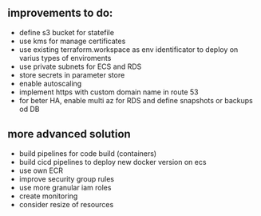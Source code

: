 ## improvements to do:
 - define s3 bucket for statefile
 - use kms for manage certificates
 - use existing terraform.workspace as env identificator to deploy on varius types of enviroments 
 - use private subnets for ECS and RDS
 - store secrets in parameter store
 - enable autoscaling
 - implement https with custom domain name in route 53
 - for beter HA, enable multi az for RDS and define snapshots or backups od DB
 

## more advanced solution
- build pipelines for code build (containers) 
- build cicd pipelines to deploy new docker version on ecs
- use own ECR
- improve security group rules
- use more granular iam roles
- create monitoring 
- consider resize of resources